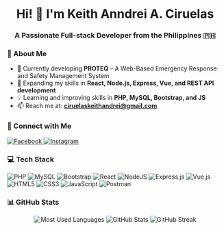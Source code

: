 <div align="center">
  <h1>Hi! 👋 I'm Keith Anndrei A. Ciruelas</h1>
  <h3>A Passionate Full-stack Developer from the Philippines 🇵🇭</h3>
    
</div>

### 🚀 About Me

- 🔭 Currently developing **PROTEQ** – A Web-Based Emergency Response and Safety Management System
- 🌱 Expanding my skills in **React, Node.js, Express, Vue, and REST API development**
- 💡 Learning and improving skills in **PHP, MySQL, Bootstrap, and JS**
- 📫 Reach me at: **ciruelaskeithandrei@gmail.com**

### 🤝 Connect with Me

<div align="left">
  <a href="https://fb.com/kcciruelas" target="_blank">
    <img src="https://img.shields.io/badge/Facebook-%231877F2.svg?style=for-the-badge&logo=Facebook&logoColor=white" alt="Facebook"/>
  </a>
  <a href="https://instagram.com/kth.ndre_" target="_blank">
    <img src="https://img.shields.io/badge/Instagram-%23E4405F.svg?style=for-the-badge&logo=Instagram&logoColor=white" alt="Instagram"/>
  </a>
</div>

### 💻 Tech Stack

<div align="left">
  <img src="https://img.shields.io/badge/php-%23777BB4.svg?style=for-the-badge&logo=php&logoColor=white" alt="PHP"/>
  <img src="https://img.shields.io/badge/mysql-%2300f.svg?style=for-the-badge&logo=mysql&logoColor=white" alt="MySQL"/>
  <img src="https://img.shields.io/badge/bootstrap-%23563D7C.svg?style=for-the-badge&logo=bootstrap&logoColor=white" alt="Bootstrap"/>
  <img src="https://img.shields.io/badge/react-%2320232a.svg?style=for-the-badge&logo=react&logoColor=%2361DAFB" alt="React"/>
  <img src="https://img.shields.io/badge/node.js-6DA55F?style=for-the-badge&logo=node.js&logoColor=white" alt="NodeJS"/>
  <img src="https://img.shields.io/badge/express.js-%23404d59.svg?style=for-the-badge&logo=express&logoColor=%2361DAFB" alt="Express.js"/>
  <img src="https://img.shields.io/badge/vuejs-%2335495e.svg?style=for-the-badge&logo=vuedotjs&logoColor=%234FC08D" alt="Vue.js"/>
  <img src="https://img.shields.io/badge/html5-%23E34F26.svg?style=for-the-badge&logo=html5&logoColor=white" alt="HTML5"/>
  <img src="https://img.shields.io/badge/css3-%231572B6.svg?style=for-the-badge&logo=css3&logoColor=white" alt="CSS3"/>
  <img src="https://img.shields.io/badge/javascript-%23323330.svg?style=for-the-badge&logo=javascript&logoColor=%23F7DF1E" alt="JavaScript"/>
  <img src="https://img.shields.io/badge/Postman-FF6C37?style=for-the-badge&logo=postman&logoColor=white" alt="Postman"/>
</div>

### 📊 GitHub Stats

<div align="center">
  <img src="https://github-readme-stats.vercel.app/api/top-langs?username=kitciruelas&show_icons=true&locale=en&layout=compact&theme=tokyonight" alt="Most Used Languages" />
  <img src="https://github-readme-stats.vercel.app/api?username=kitciruelas&show_icons=true&locale=en&theme=tokyonight" alt="GitHub Stats" />
  <img src="https://github-readme-streak-stats.herokuapp.com/?user=kitciruelas&theme=tokyonight" alt="GitHub Streak" />
</div>
